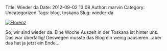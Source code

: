 Title: Wieder da
Date: 2012-09-02 13:08
Author: marvin
Category: Uncategorized
Tags: blog, toskana
Slug: wieder-da

[![Florenz](http://farm9.staticflickr.com/8037/7912595140_35231f1fdd_c.jpg)](http://www.flickr.com/photos/marvinxsteadfast/7912595140/ "Florenz by marvinxsteadfast, on Flickr, via Patr")

So, wir sind wieder da. Eine Woche Auszeit in der Toskana ist hinter
uns. Das war überfällig! Deswegen musste das Blog ein wenig
pausieren...aber das hat ja jetzt ein Ende...

